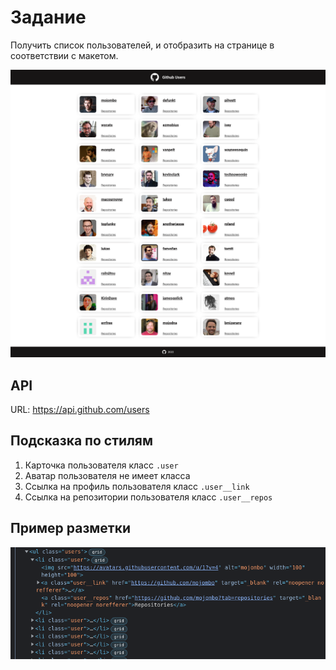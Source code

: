 # Задание

Получить список пользователей, и отобразить на странице в соответствии с макетом.

![github user app](./origin.png)

## API

URL: https://api.github.com/users

## Подсказка по стилям

1. Карточка пользователя класс `.user`
2. Аватар пользователя не имеет класса
3. Ссылка на профиль пользователя класс `.user__link`
4. Ссылка на репозитории пользователя класс `.user__repos`

## Пример разметки

![markup](./markup.png)
